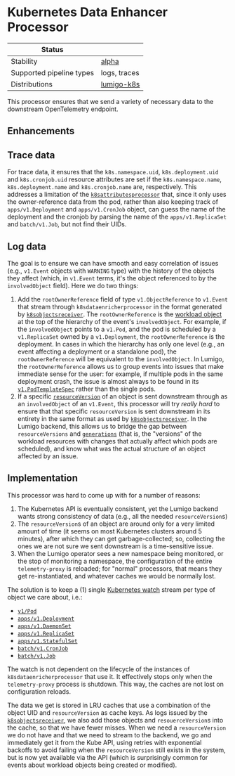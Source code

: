 # Kubernetes Data Enhancer Processor

| Status                   |              |
|--------------------------|--------------|
| Stability                | [alpha]      |
| Supported pipeline types | logs, traces |
| Distributions            | [lumigo-k8s] |

This processor ensures that we send a variety of necessary data to the downstream OpenTelemetry endpoint.

## Enhancements

## Trace data

For trace data, it ensures that the `k8s.namespace.uid`, `k8s.deployment.uid` and `k8s.cronjob.uid` resource attributes are set if the `k8s.namespace.name`, `k8s.deployment.name` and `k8s.cronjob.name` are, respectively.
This addresses a limitation of the [`k8sattributesprocessor`](https://github.com/open-telemetry/opentelemetry-collector-contrib/tree/main/processor/k8sattributesprocessor) that, since it only uses the owner-reference data from the pod, rather than also keeping track of `apps/v1.Deployment` and `apps/v1.CronJob` object, can guess the name of the deployment and the cronjob by parsing the name of the `apps/v1.ReplicaSet` and `batch/v1.Job`, but not find their UIDs.

## Log data

The goal is to ensure we can have smooth and easy correlation of issues (e.g., `v1.Event` objects with `WARNING` type) with the history of the objects they affect (which, in `v1.Event` terms, it's the object referenced to by the `involvedObject` field).
Here we do two things:

1. Add the `rootOwnerReference` field of type `v1.ObjectReference` to `v1.Event` that stream through `k8sdataenricherprocessor` in the format generated by [`k8sobjectsreceiver`](https://github.com/open-telemetry/opentelemetry-collector-contrib/receiver/k8sobjectsreceiver).
  The `rootOwnerReference` is the [workload object](https://kubernetes.io/docs/concepts/workloads/) at the top of the hierarchy of the event's `involvedObject`.
  For example, if the `involvedObject` points to a `v1.Pod`, and the pod is scheduled by a `v1.ReplicaSet` owned by a `v1.Deployment`, the `rootOwnerReference` is the deployment.
  In cases in which the hierarchy has only one level (e.g., an event affecting a deployment or a standalone pod), the `rootOwnerReference` will be equivalent to the `involvedObject`.
  In Lumigo, the `rootOwnerReference` allows us to group events into issues that make immediate sense for the user: for example, if multiple pods in the same deployment crash, the issue is almost always to be found in its [`v1.PodTemplateSpec`](https://kubernetes.io/docs/reference/kubernetes-api/workload-resources/pod-template-v1/#PodTemplateSpec) rather than the single pods.
2. If a specific [`resourceVersion`](https://kubernetes.io/docs/reference/using-api/api-concepts/#efficient-detection-of-changes) of an object is sent downstream through as an `involvedObject` of an `v1.Event`, this processor will try _really hard_ to ensure that that specific `resourceVersion` is sent downstream in its entirety in the same format as used by [`k8sobjectsreceiver`](https://github.com/open-telemetry/opentelemetry-collector-contrib/receiver/k8sobjectsreceiver).
  In the Lumigo backend, this allows us to bridge the gap between `resourceVersions` and [`generations`](https://stackoverflow.com/a/66092577/6188451) (that is, the "versions" of the workload resources with changes that actually affect which pods are scheduled), and know what was the actual structure of an object affected by an issue.

## Implementation

This processor was hard to come up with for a number of reasons:
1. The Kubernetes API is eventually consistent, yet the Lumigo backend wants strong consistency of data (e.g., all the needed `resourceVersion`s)
2. The `resourceVersion`s of an object are around only for a very limited amount of time (it seems on most Kubernetes clusters around 5 minutes), after which they can get garbage-collected; so, collecting the ones we are not sure we sent downstream is a time-sensitive issue.
3. When the Lumigo operator sees a new namespace being monitored, or the stop of monitoring a namespace, the configuration of the entire `telemetry-proxy` is reloaded; for "normal" processors, that means they get re-instantiated, and whatever caches we would be normally lost.

The solution is to keep a (1) single [Kubernetes watch](https://kubernetes.io/docs/reference/using-api/api-concepts/) stream per type of object we care about, i.e.:
* [`v1/Pod`](https://kubernetes.io/docs/concepts/workloads/pods/)
* [`apps/v1.Deployment`](https://kubernetes.io/docs/concepts/workloads/controllers/deployment/)
* [`apps/v1.DaemonSet`](https://kubernetes.io/docs/concepts/workloads/controllers/daemonset/)
* [`apps/v1.ReplicaSet`](https://kubernetes.io/docs/concepts/workloads/controllers/replicaset/)
* [`apps/v1.StatefulSet`](https://kubernetes.io/docs/concepts/workloads/controllers/statefulset/)
* [`batch/v1.CronJob`](https://kubernetes.io/docs/concepts/workloads/controllers/cron-jobs/)
* [`batch/v1.Job`](https://kubernetes.io/docs/concepts/workloads/controllers/job/)

The watch is not dependent on the lifecycle of the instances of `k8sdataenricherprocessor` that use it.
It effectively stops only when the `telemetry-proxy` process is shutdown.
This way, the caches are not lost on configuration reloads.

The data we get is stored in LRU caches that use a combination of the object UID and `resourceVersion` as cache keys.
As logs issued by the [`k8sobjectsreceiver`](https://github.com/open-telemetry/opentelemetry-collector-contrib/receiver/k8sobjectsreceiver), we also add those objects and `resouerceVersion`s into the cache, so that we have fewer misses.
When we need a `resourceVersion` we do not have and that we need to stream to the backend, we go and immediately get it from the Kube API, using retries with exponential backoffs to avoid failing when the `resourceVersion` still exists in the system, but is now yet available via the API (which is surprisingly common for events about workload objects being created or modified).

[alpha]: https://github.com/open-telemetry/opentelemetry-collector#alpha
[lumigo-k8s]: https://github.com/lumigo-io/lumigo-kubernetes-operator/telemetryproxy
